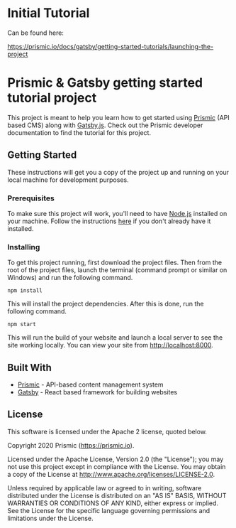 # Initial Tutorial
Can be found here:

https://prismic.io/docs/gatsby/getting-started-tutorials/launching-the-project


# Prismic & Gatsby getting started tutorial project

This project is meant to help you learn how to get started using [Prismic](https://prismic.io) (API based CMS) along with [Gatsby.js](https://www.gatsbyjs.org/). Check out the Prismic developer documentation to find the tutorial for this project.

## Getting Started

These instructions will get you a copy of the project up and running on your local machine for development purposes.

### Prerequisites

To make sure this project will work, you'll need to have [Node.js](https://nodejs.org/en/) installed on your machine. Follow the instructions [here](https://nodejs.org/en/) if you don't already have it installed.

### Installing

To get this project running, first download the project files. Then from the root of the project files, launch the terminal (command prompt or similar on Windows) and run the following command.

```
npm install
```

This will install the project dependencies. After this is done, run the following command.

```
npm start
```

This will run the build of your website and launch a local server to see the site working locally. You can view your site from [http://localhost:8000](http://localhost:8000).

## Built With

* [Prismic](https://prismic.io/) - API-based content management system
* [Gatsby](https://www.gatsbyjs.org/) - React based framework for building websites

## License 

This software is licensed under the Apache 2 license, quoted below.

Copyright 2020 Prismic (https://prismic.io).

Licensed under the Apache License, Version 2.0 (the "License"); you may not use this project except in compliance with the License. You may obtain a copy of the License at http://www.apache.org/licenses/LICENSE-2.0.

Unless required by applicable law or agreed to in writing, software distributed under the License is distributed on an "AS IS" BASIS, WITHOUT WARRANTIES OR CONDITIONS OF ANY KIND, either express or implied. See the License for the specific language governing permissions and limitations under the License.
